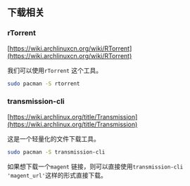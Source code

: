 ## 下载相关

<!--ts-->
<!--te-->

### rTorrent
[https://wiki.archlinuxcn.org/wiki/RTorrent](https://wiki.archlinuxcn.org/wiki/RTorrent)

我们可以使用`rTorrent` 这个工具。

```bash
sudo pacman -S rtorrent
```

### transmission-cli
[https://wiki.archlinux.org/title/Transmission](https://wiki.archlinux.org/title/Transmission)

这是一个轻量化的文件下载工具。

```bash
sudo pacman -S transmission-cli
```

如果想下载一个`magent` 链接，则可以直接使用`transmission-cli 'magent_url'`这样的形式直接下载。

